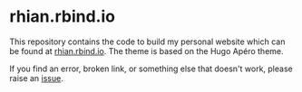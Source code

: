 # rhian.rbind.io
This repository contains the code to build my personal website which can be found at [rhian.rbind.io](https://rhian.rbind.io). The theme is based on the Hugo Apéro theme.

If you find an error, broken link, or something else that doesn't work, please raise an [issue](https://github.com/StatsRhian/personal-website/issues).
